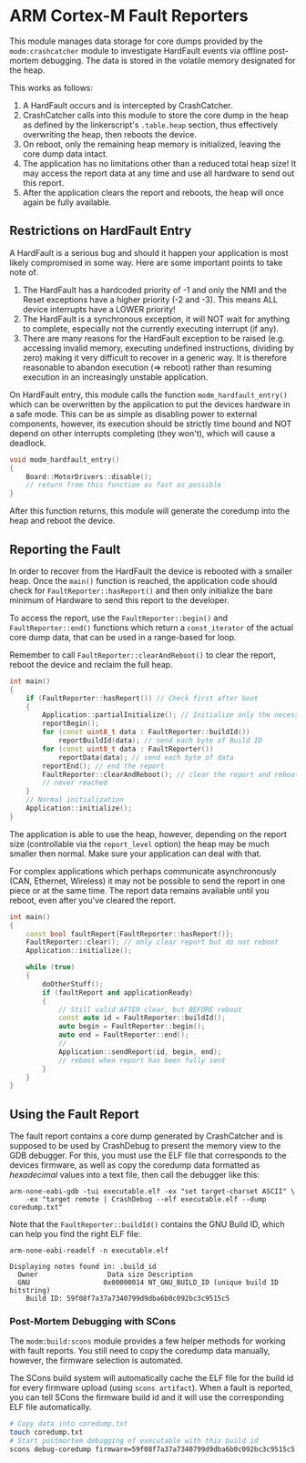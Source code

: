 # ARM Cortex-M Fault Reporters

This module manages data storage for core dumps provided by the `modm:crashcatcher`
module to investigate HardFault events via offline post-mortem debugging.
The data is stored in the volatile memory designated for the heap.

This works as follows:

1. A HardFault occurs and is intercepted by CrashCatcher.
2. CrashCatcher calls into this module to store the core dump in the heap as
   defined by the linkerscript's `.table.heap` section, thus effectively
   overwriting the heap, then reboots the device.
3. On reboot, only the remaining heap memory is initialized, leaving the core
   dump data intact.
4. The application has no limitations other than a reduced total heap size!
   It may access the report data at any time and use all hardware to send out
   this report.
5. After the application clears the report and reboots, the heap will once
   again be fully available.


## Restrictions on HardFault Entry

A HardFault is a serious bug and should it happen your application is most likely
compromised in some way. Here are some important points to take note of.

1. The HardFault has a hardcoded priority of -1 and only the NMI and the Reset
   exceptions have a higher priority (-2 and -3). This means ALL device interrupts
   have a LOWER priority!
2. The HardFault is a synchronous exception, it will NOT wait for anything to
   complete, especially not the currently executing interrupt (if any).
3. There are many reasons for the HardFault exception to be raised (e.g. accessing
   invalid memory, executing undefined instructions, dividing by zero) making
   it very difficult to recover in a generic way. It is therefore reasonable
   to abandon execution (=> reboot) rather than resuming execution in an
   increasingly unstable application.

On HardFault entry, this module calls the function `modm_hardfault_entry()` which
can be overwritten by the application to put the devices hardware in a safe mode.
This can be as simple as disabling power to external components, however, its
execution should be strictly time bound and NOT depend on other interrupts
completing (they won't), which will cause a deadlock.

```cpp
void modm_hardfault_entry()
{
    Board::MotorDrivers::disable();
    // return from this function as fast as possible
}
```

After this function returns, this module will generate the coredump into the
heap and reboot the device.


## Reporting the Fault

In order to recover from the HardFault the device is rebooted with a smaller
heap. Once the `main()` function is reached, the application code should check
for `FaultReporter::hasReport()` and then only initialize the bare minimum of
Hardware to send this report to the developer.

To access the report, use the `FaultReporter::begin()` and `FaultReporter::end()`
functions which return a `const_iterator` of the actual core dump data, that can
be used in a range-based for loop.

Remember to call  `FaultReporter::clearAndReboot()` to clear the report, reboot
the device and reclaim the full heap.

```cpp
int main()
{
    if (FaultReporter::hasReport()) // Check first after boot
    {
        Application::partialInitialize(); // Initialize only the necessary
        reportBegin();
        for (const uint8_t data : FaultReporter::buildId())
            reportBuildId(data); // send each byte of Build ID
        for (const uint8_t data : FaultReporter())
            reportData(data); // send each byte of data
        reportEnd(); // end the report
        FaultReporter::clearAndReboot(); // clear the report and reboot
        // never reached
    }
    // Normal initialization
    Application::initialize();
}
```

The application is able to use the heap, however, depending on the report size
(controllable via the `report_level` option) the heap may be much smaller then
normal. Make sure your application can deal with that.

For complex applications which perhaps communicate asynchronously (CAN,
Ethernet, Wireless) it may not be possible to send the report in one piece or
at the same time. The report data remains available until you reboot, even after
you've cleared the report.

```cpp
int main()
{
    const bool faultReport{FaultReporter::hasReport()};
    FaultReporter::clear(); // only clear report but do not reboot
    Application::initialize();

    while (true)
    {
        doOtherStuff();
        if (faultReport and applicationReady)
        {
            // Still valid AFTER clear, but BEFORE reboot
            const auto id = FaultReporter::buildId();
            auto begin = FaultReporter::begin();
            auto end = FaultReporter::end();
            //
            Application::sendReport(id, begin, end);
            // reboot when report has been fully sent
        }
    }
}
```


## Using the Fault Report

The fault report contains a core dump generated by CrashCatcher and is supposed
to be used by CrashDebug to present the memory view to the GDB debugger.
For this, you must use the ELF file that corresponds to the devices firmware,
as well as copy the coredump data formatted as *hexadecimal* values into a text
file, then call the debugger like this:

```
arm-none-eabi-gdb -tui executable.elf -ex "set target-charset ASCII" \
    -ex "target remote | CrashDebug --elf executable.elf --dump coredump.txt"
```

Note that the `FaultReporter::buildId()` contains the GNU Build ID, which can
help you find the right ELF file:

```
arm-none-eabi-readelf -n executable.elf

Displaying notes found in: .build_id
  Owner                 Data size Description
  GNU                  0x00000014 NT_GNU_BUILD_ID (unique build ID bitstring)
    Build ID: 59f08f7a37a7340799d9dba6b0c092bc3c9515c5
```


### Post-Mortem Debugging with SCons

The `modm:build:scons` module provides a few helper methods for working with fault
reports. You still need to copy the coredump data manually, however, the firmware
selection is automated.

The SCons build system will automatically cache the ELF file for the build id for
every firmware upload (using `scons artifact`).
When a fault is reported, you can tell SCons the firmware build id and it will use
the corresponding ELF file automatically.

```sh
# Copy data into coredump.txt
touch coredump.txt
# Start postmortem debugging of executable with this build id
scons debug-coredump firmware=59f08f7a37a7340799d9dba6b0c092bc3c9515c5
```
